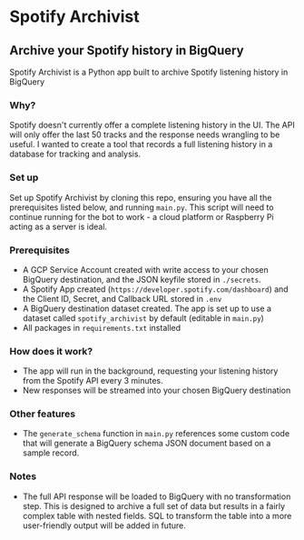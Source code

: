 # Spotify Archivist

## Archive your Spotify history in BigQuery

Spotify Archivist is a Python app built to archive Spotify listening history in BigQuery

### Why?

Spotify doesn't currently offer a complete listening history in the UI. The API will only offer the last 50 tracks and the response needs wrangling to be useful. I wanted to create a tool that records a full listening history in a database for tracking and analysis.

### Set up

Set up Spotify Archivist by cloning this repo, ensuring you have all the prerequisites listed below, and running `main.py`. This script will need to continue running for the bot to work - a cloud platform or Raspberry Pi acting as a server is ideal.

### Prerequisites
* A GCP Service Account created with write access to your chosen BigQuery destination, and the JSON keyfile stored in `./secrets`.
* A Spotify App created (`https://developer.spotify.com/dashboard`) and the Client ID, Secret, and Callback URL stored in `.env`
* A BigQuery destination dataset created. The app is set up to use a dataset called `spotify_archivist` by default (editable in `main.py`)
* All packages in `requirements.txt` installed

### How does it work?
* The app will run in the background, requesting your listening history from the Spotify API every 3 minutes. 
* New responses will be streamed into your chosen BigQuery destination

### Other features
* The `generate_schema` function in `main.py` references some custom code that will generate a BigQuery schema JSON document based on a sample record.

### Notes
* The full API response will be loaded to BigQuery with no transformation step. This is designed to archive a full set of data but results in a fairly complex table with nested fields. SQL to transform the table into a more user-friendly output will be added in future.
